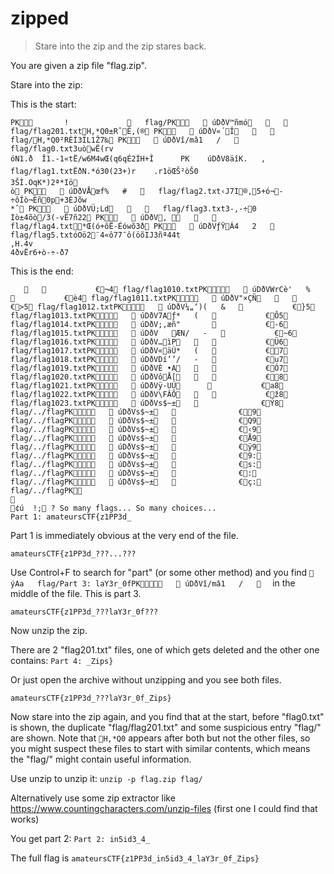 # zipped
>Stare into the zip and the zip stares back.

You are given a zip file "flag.zip".

Stare into the zip:

This is the start:
```
PK       !                flag/PK    úDðV™ñmó         flag/flag201.txtH,*Q0±RˆÊ,(® PK    úDðV«´Î         flag/H,*Q0²RÈÌ3ÍL1Ž7‰ PK    úDðVî/mâ1   /      flag/flag0.txt3uòwË(rv
óN1.ð	Î1.-1«tË/w6M4wŒ(q6qÉ2ÍH+Î		 PK    úDðV8äîK.   ,      flag/flag1.txtËðN.*ó30(23+)r	.r1öŒŠ²òŠ0
3ŠÌ.OqK*)2ª*Iö
ò PK    úDðVÅœf%   #      flag/flag2.txt‹J7I®,5+ó¬-÷ôÍò¬Èñ0p+3ÈJõw
*ˆ PK    úDðVÜ;Ld         flag/flag3.txt3-,-÷0
Iò±4õò/3(-vË7ñ22 PK    úDðV‚          flag/flag4.txt*Œ(ó+ôË-Éówõ3ð PK    úDðVƒŸÁ4   2      flag/flag5.txtóOö2¨4«ô77¯ô(öõIJ3ñª44t
,H.4v
4ðvËr6+ò-÷-ð7
```

This is the end:
```
                 €¬4 flag/flag1010.txtPK    úDðVWrCè'   %              €è4 flag/flag1011.txtPK    úDðV"×ÇÑ                 €>5 flag/flag1012.txtPK    úDðV¼„‘)(   &              €}5 flag/flag1013.txtPK    úDðV7Aƒ*   (              €Ô5 flag/flag1014.txtPK    úDðV;,æñ"                  €-6 flag/flag1015.txtPK    úDðV	ÆN/   -              €~6 flag/flag1016.txtPK    úDðV…ìP                 €Ü6 flag/flag1017.txtPK    úDðV«äÙ*   (              €7 flag/flag1018.txtPK    úDðVDí’’/   -              €u7 flag/flag1019.txtPK    úDðVÈ •A                 €Ó7 flag/flag1020.txtPK    úDðVôÅ[                 €8 flag/flag1021.txtPK    úDðVÿ-UÚ                 €a8 flag/flag1022.txtPK    úDðV\FÂÔ                 €ž8 flag/flag1023.txtPK    úDðVs$~±                 €Ý8 flag/../flagPK    úDðVs$~±                 €9 flag/../flagPK    úDðVs$~±                 €Q9 flag/../flagPK    úDðVs$~±                 €‹9 flag/../flagPK    úDðVs$~±                 €Å9 flag/../flagPK    úDðVs$~±                 €ÿ9 flag/../flagPK    úDðVs$~±                 €9: flag/../flagPK    úDðVs$~±                 €s: flag/../flagPK    úDðVs$~±                 €­: flag/../flagPK    úDðVs$~±                 €ç: flag/../flagPK    

¢ú  !; ? So many flags... So many choices...
Part 1: amateursCTF{z1PP3d_
```

Part 1 is immediately obvious at the very end of the file.

`amateursCTF{z1PP3d_???...???`

Use Control+F to search for "part" (or some other method) and you find
` ýAa   flag/Part 3: laY3r_0fPK    úDðVî/mâ1   /     `
in the middle of the file. This is part 3.

`amateursCTF{z1PP3d_???laY3r_0f???`

Now unzip the zip.

There are 2 "flag201.txt" files, one of which gets deleted and the other one contains:
`Part 4: _Zips}`

Or just open the archive without unzipping and you see both files.

`amateursCTF{z1PP3d_???laY3r_0f_Zips}`

Now stare into the zip again, and you find that at the start, before "flag0.txt" is shown, the duplicate "flag/flag201.txt" and some suspicious entry "flag/" are shown. Note that `H,*Q0` appears after both but not the other files, so you might suspect these files to start with similar contents, which means the "flag/" might contain useful information.

Use unzip to unzip it:
`unzip -p flag.zip flag/`

Alternatively use some zip extractor like https://www.countingcharacters.com/unzip-files (first one I could find that works)

You get part 2: `Part 2: in5id3_4_`

The full flag is `amateursCTF{z1PP3d_in5id3_4_laY3r_0f_Zips}`

